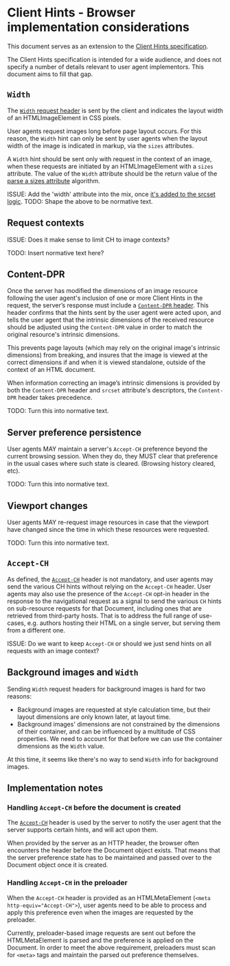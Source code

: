 # Client Hints - Browser implementation considerations

This document serves as an extension to the [Client Hints
specification][client-hints].

The Client Hints specification is intended for a wide audience, and does not specify a number of details relevant to user agent implementors. This document aims to fill that gap.

[client-hints]: http://igrigorik.github.io/http-client-hints/

## `Width`

The [`Width` request header][width] is sent by the client and indicates the layout width of an HTMLImageElement in CSS pixels.

User agents request images long before page layout occurs.
For this reason, the `Width` hint can only be sent by user agents when the layout width of the image is indicated in markup, via the `sizes` attributes.

A `Width` hint should be sent only with request in the context of an
image, when these requests are initiated by an HTMLImageElement with a
`sizes` attribute. The value of the `Width` attribute should be the
return value of the [parse a sizes attribute][parse-sizes] algorithm.

[width]: http://igrigorik.github.io/http-client-hints/#the-width-client-hint
[parse-sizes]: https://html.spec.whatwg.org/multipage/embedded-content.html#parse-a-sizes-attribute 

ISSUE: Add the 'width' attribute into the mix, once [it's added to the srcset logic](https://github.com/ResponsiveImagesCG/picture-element/issues/268).
TODO: Shape the above to be normative text.

## Request contexts

ISSUE: Does it make sense to limit CH to image contexts?

TODO: Insert normative text here?

## Content-DPR

Once the server has modified the dimensions of an image resource following the user agent's inclusion of one or more Client Hints in the request,
the server’s response must include a [`Content-DPR` header][content-dpr].
This header confirms that the hints sent by the user agent were acted upon,
and tells the user agent that the intrinsic dimensions of the received resource should be adjusted using the `Content-DPR` value
in order to match the original resource's intrinsic dimensions.

This prevents page layouts (which may rely on the original image's intrinsic dimensions) from breaking,
and insures that the image is viewed at the correct dimensions if and when it is viewed standalone, outside of the context of an HTML document.

When information correcting an image’s intrinsic dimensions is provided by both the
`Content-DPR` header and `srcset` attribute's descriptors, the `Content-DPR` header takes precedence.

TODO: Turn this into normative text.

[content-dpr]: http://igrigorik.github.io/http-client-hints/#confirming-selected-dpr 

## Server preference persistence

User agents MAY maintain a server's `Accept-CH` preference beyond the current browsing session.
When they do, they MUST clear that preference in the usual cases where such state is cleared. (Browsing history cleared, etc).

TODO: Turn this into normative text.

## Viewport changes
User agents MAY re-request image resources in case that the viewport
have changed since the time in which these resources were requested.

TODO: Turn this into normative text.

## `Accept-CH`
As defined, the [`Accept-CH`][accept-ch] header is not mandatory, and
user agents may send the various CH hints without relying on the
`Accept-CH` header.
User agents may also use the presence of the `Accept-CH` opt-in header
in the response to the navigational request as a signal to send the
various `CH` hints on sub-resource requests for that Document, including
ones that are retrieved from third-party hosts.
That is to address the full range of use-cases, e.g. authors hosting
their HTML on a single server, but serving them from a different one.

ISSUE: Do we want to keep `Accept-CH` or should we just send hints on all
requests with an image context?

## Background images and `Width`

Sending `Width` request headers for background images is hard for two reasons:

* Background images are requested at style calculation time, but
  their layout dimensions are only known later, at layout time.
* Background images' dimensions are not constrained by the dimensions of
  their container, and can be influenced by a multitude of CSS
  properties. We need to account for that before we can use the container
  dimensions as the `Width` value.

At this time, it seems like there's no way to send `Width`
info for background images.

## Implementation notes

### Handling `Accept-CH` before the document is created

The [`Accept-CH`][accept-ch] header is used by the server to notify the
user agent that the server supports certain hints, and will act upon them.

When provided by the server as an HTTP header, the browser often
encounters the header before the Document object exists. That means that
the server preference state has to be maintained and passed over to the
Document object once it is created.

[accept-ch]: http://igrigorik.github.io/http-client-hints/#advertising-support-for-client-hints

### Handling `Accept-CH` in the preloader

When the `Accept-CH` header is provided as an HTMLMetaElement (`<meta
http-equiv="Accept-CH">`), user agents need to be able to process and apply this
preference even when the images are requested by the preloader.

Currently, preloader-based image requests are sent out before the HTMLMetaElement is parsed and the
preference is applied on the Document. In order to meet the above requirement, preloaders must scan for `<meta>` tags and maintain the parsed out preference themselves.
